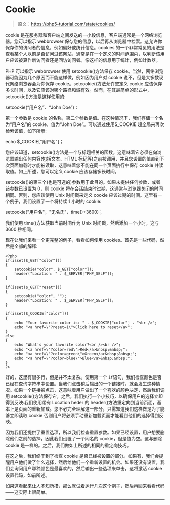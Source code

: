 # Cookie

> 原文：<https://php5-tutorial.com/state/cookies/>

cookie 是在服务器和客户端之间发送的一小段信息，客户端通常是一个网络浏览器。您可以指示 webbrowser 保存您的信息，以后再从浏览器中检索。这允许你保存你的访问者的信息，例如偏好或统计信息。cookies 的一个非常常见的用法是查看某个人以前是否访问过该网站，通常是在一个定义的时间范围内，以判断该用户应该被算作新访问者还是回访访问者。像这样的信息用于统计，例如计数器。

PHP 可以指示 webbrowser 使用 setcookie()方法保存 cookie。当然，网络浏览器可能因为几个原因而不能这样做，例如因为用户对 cookie 说不，但是大多数现代网络浏览器会为你保存 cookie。setcookie()方法允许您定义 cookie 应该保存多长时间，以及它应该对哪个路径和域有效。然而，在其最简单的形式中，setcookie()方法是这样使用的:

setcookie(“用户名”、“John Doe”)：

第一个参数是 cookie 的名称，第二个参数是值。在这种情况下，我们存储一个名为“用户名”的 cookie，值为“John Doe”。可以通过使用$_COOKIE 超全局来再次检索该值，如下所示:

echo $_COOKIE["用户名"]；

您应该知道，setcookie()方法是一个与标题相关的函数，这意味着它必须在向浏览器输出任何内容(包括文本、HTML 标记等)之前被调用，并且您设置的值直到下次页面加载时才能被读取，这意味着您不能在同一个页面执行中保存 cookie 并读取值。如上所述，您可以定义 cookie 应该存储多长时间。

<input type="hidden" name="IL_IN_ARTICLE">

setcookie()的第三个(也是可选的)参数用于此目的。如果未提供任何参数，或者该参数已设置为 0，则 cookie 将在会话结束时过期，这通常与浏览器关闭的时间相同。否则，您应该使用 Unix 时间戳来定义 cookie 应该过期的时间。这里有一个例子，我们设置了一个将持续 1 小时的 cookie:

setcookie("用户名"，"无名氏"，time()+3600)；

我们使用 time()方法获取当前时间作为 Unix 时间戳，然后添加一个小时，这与 3600 秒相同。

现在让我们来看一个更完整的例子，看看如何使用 cookies。首先是一些代码，然后是全部的解释:

```
<?php
if(isset($_GET["color"]))
{
    setcookie("color", $_GET["color"]);    
    header("Location: " . $_SERVER["PHP_SELF"]);
}

if(isset($_GET["reset"]))
{
    setcookie("color", "");
    header("Location: " . $_SERVER["PHP_SELF"]);
}

if(isset($_COOKIE["color"]))
{
    echo "Your favorite color is: " . $_COOKIE["color"] . "<br />"; 
    echo "<a href=\"?reset=1\">Click here to reset</a>";
}
else
{
    echo "What's your favorite color?<br /><br />";
    echo "<a href=\"?color=red\">Red</a>&nbsp;&nbsp;";
    echo "<a href=\"?color=green\">Green</a>&nbsp;&nbsp;";
    echo "<a href=\"?color=blue\">Blue</a>&nbsp;&nbsp;";
}
?>
```

好的，这里有很多行，但是并不太复杂。使用第一个 `if`语句，我们检查颜色是否已经在查询字符串中设置。当我们点击稍后输出的一个链接时，就会发生这种情况。如果一个链接被点击，这意味着用户做出了一个喜欢的颜色决定，然后我们调用 setcookie()方法保存它。之后，我们执行一个小技巧，以确保用户的选择立即得到反映:我们使用带有 Location heder 的 header()方法重定向到当前页面，基本上是页面的重新加载。您不必完全理解这一部分，只需知道我们这样做是为了能够立即读取 cookie 否则用户将必须手动重新加载页面才能看到他们的选择得到反映。

因为我们还提供了重置选项，所以我们检查重置参数。如果已经设置，用户想要删除他们之前的选择，因此我们设置了一个同名的 cookie，但是值为空。这与删除 cookie 是一样的。之后，我们做如上所述的相同的重定向技巧。

在这之后，我们终于到了检查 cookie 是否已经被设置的部分。如果有，我们会提醒用户他们做了什么选择，然后给他们一个重新设置的机会。如果还没有设置，我们会询问用户哪种颜色是最喜欢的，然后输出一些选项来单击，这将激活 cookie 设置代码，如前所述。

如果这看起来让人不知所措，那么就试着运行几次这个例子，然后再回来看看代码——这实际上很简单。

* * *